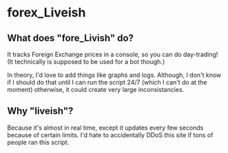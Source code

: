 # forex_Liveish


## What does "fore_Livish" do?

It tracks Foreign Exchange prices in a console, so you can do day-trading!
(It technically is supposed to be used for a bot though.)

In theory, I'd love to add things like graphs and logs. Although, I don't know
if I should do that until I can run the script 24/7 (which I can't do at the moment)
otherwise, it could create very large inconsistancies.


## Why "liveish"?

Because it's almost in real time, except it updates every few seconds because
of certain limits. I'd hate to accidentally DDoS this site if tons of people ran
this script.


